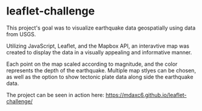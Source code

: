 # leaflet-challenge


This project's goal was to visualize earthquake data geospatially using data from USGS. 

Utilizing JavaScript, Leaflet, and the Mapbox API, an interavtive map was created to display the data in a visually appealing and informative manner.

Each point on the map scaled according to magnitude, and the color represents the depth of the earthquake. Multiple map stlyes can be chosen, as well as the option to show tectonic
plate data along side the earthquake data. 

The project can be seen in action here:  https://mdaxc6.github.io/leaflet-challenge/
